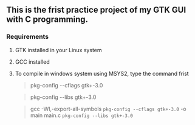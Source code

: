 ## This is the frist practice project of my GTK GUI with C programming.

### Requirements

1. GTK installed in your Linux system
2. GCC installed
3. To compile in windows system using MSYS2, type the command frist

   > pkg-config --cflags gtk+-3.0

   > pkg-config --libs gtk+-3.0

   > gcc -Wl,-export-all-symbols `pkg-config --cflags gtk+-3.0` -o main main.c `pkg-config --libs gtk+-3.0`
